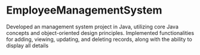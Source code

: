 # EmployeeManagementSystem
Developed an  management system project in Java, utilizing core Java concepts and object-oriented design principles.
Implemented functionalities for adding, viewing, updating, and deleting records, along with the ability to display all details
